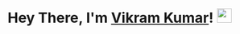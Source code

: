 # Hey There, I'm [Vikram Kumar](https://www.linkedin.com/in/iamvikramkumar5)!  <img src="https://github.com/TheDudeThatCode/TheDudeThatCode/blob/master/Assets/Hi.gif" width="29px"> 



